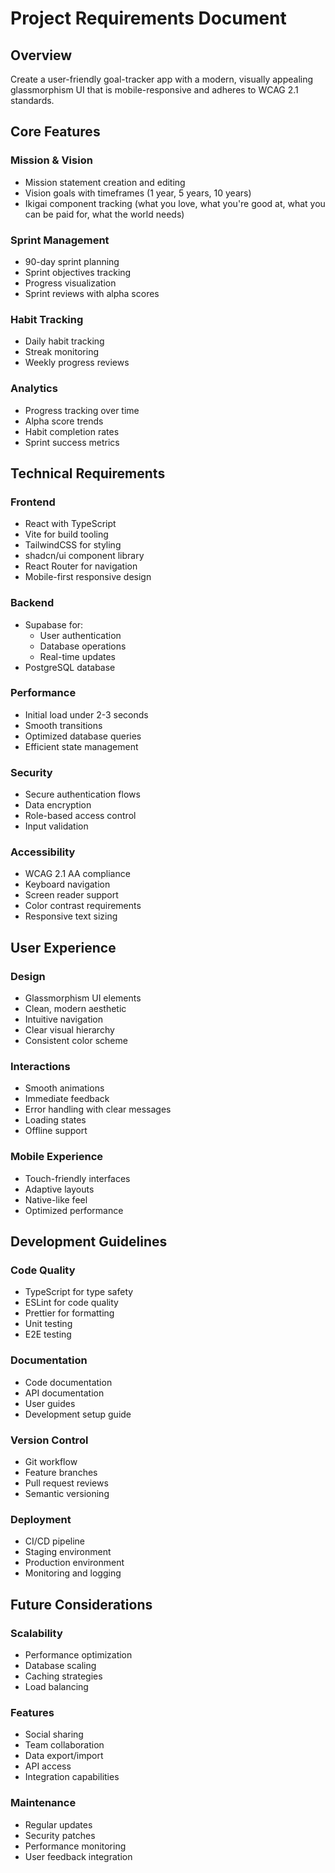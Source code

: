 # Project Requirements Document

## Overview

Create a user-friendly goal-tracker app with a modern, visually appealing glassmorphism UI that is mobile-responsive and adheres to WCAG 2.1 standards.

## Core Features

### Mission & Vision
- Mission statement creation and editing
- Vision goals with timeframes (1 year, 5 years, 10 years)
- Ikigai component tracking (what you love, what you're good at, what you can be paid for, what the world needs)

### Sprint Management
- 90-day sprint planning
- Sprint objectives tracking
- Progress visualization
- Sprint reviews with alpha scores

### Habit Tracking
- Daily habit tracking
- Streak monitoring
- Weekly progress reviews

### Analytics
- Progress tracking over time
- Alpha score trends
- Habit completion rates
- Sprint success metrics

## Technical Requirements

### Frontend
- React with TypeScript
- Vite for build tooling
- TailwindCSS for styling
- shadcn/ui component library
- React Router for navigation
- Mobile-first responsive design

### Backend
- Supabase for:
  - User authentication
  - Database operations
  - Real-time updates
- PostgreSQL database

### Performance
- Initial load under 2-3 seconds
- Smooth transitions
- Optimized database queries
- Efficient state management

### Security
- Secure authentication flows
- Data encryption
- Role-based access control
- Input validation

### Accessibility
- WCAG 2.1 AA compliance
- Keyboard navigation
- Screen reader support
- Color contrast requirements
- Responsive text sizing

## User Experience

### Design
- Glassmorphism UI elements
- Clean, modern aesthetic
- Intuitive navigation
- Clear visual hierarchy
- Consistent color scheme

### Interactions
- Smooth animations
- Immediate feedback
- Error handling with clear messages
- Loading states
- Offline support

### Mobile Experience
- Touch-friendly interfaces
- Adaptive layouts
- Native-like feel
- Optimized performance

## Development Guidelines

### Code Quality
- TypeScript for type safety
- ESLint for code quality
- Prettier for formatting
- Unit testing
- E2E testing

### Documentation
- Code documentation
- API documentation
- User guides
- Development setup guide

### Version Control
- Git workflow
- Feature branches
- Pull request reviews
- Semantic versioning

### Deployment
- CI/CD pipeline
- Staging environment
- Production environment
- Monitoring and logging

## Future Considerations

### Scalability
- Performance optimization
- Database scaling
- Caching strategies
- Load balancing

### Features
- Social sharing
- Team collaboration
- Data export/import
- API access
- Integration capabilities

### Maintenance
- Regular updates
- Security patches
- Performance monitoring
- User feedback integration 